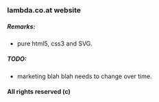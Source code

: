 ### lambda.co.at website

##### Remarks:
* pure html5, css3 and SVG.

##### TODO:
* marketing blah blah needs to change over time.

#### All rights reserved (c)
